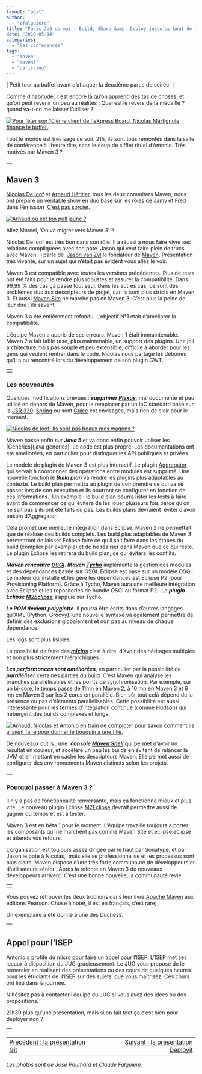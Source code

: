 ```yaml
---
layout: "post"
author: 
  - "cfalguiere"
title: "Paris JUG de mai : Build, Share &amp; Deploy jusqu’au bout de la nuit (4)"
date: "2010-05-14"
categories: 
  - "les-conferences"
tags: 
  - "maven"
  - "maven3"
  - "paris-jug"
---
```


| Petit tour au buffet avant d’attaquer la deuxième partie de soirée. |

Comme d’habitude, c’est encore là qu’on apprend des tas de choses, et qu’on peut revenir un peu au réalités : Quel est le revers de la médaille ? quand va-t-on me laisser l’utiliser ?

[![Pour fêter son 10ième client de l'eXpress Board, Nicolas Martignole finance le buffet.](/assets/2010/05/2010-05-14-paris-jug-de-mai-build-share-deploy-jusquau-bout-de-la-nuit-4/JUG_20100511_SBD_poster_buffet.jpg "JUG_20100511_SBD_poster_buffet")](http://jduchess.org/duchess-france/files/2010/05/JUG_20100511_SBD_poster_buffet.jpg)

Tout le monde est très sage ce soir. 21h, ils sont tous remontés dans la salle de conférence à l’heure dite, sans le coup de sifflet rituel d’Antonio. Très motivés par Maven 3 ?

<table border="0"><tbody><tr><td></td></tr></tbody></table>

## Maven 3

[Nicolas De loof](http://www.parisjug.org/xwiki/bin/view/Speaker/DeloofNicolas) et [Arnaud Héritier](http://www.parisjug.org/xwiki/bin/view/Speaker/HeritierArnaud), tous les deux commiters Maven, nous ont préparé un véritable show en duo basé sur les rôles de Jamy et Fred dans l’émission  [C’est pas sorcier](http://c-est-pas-sorcier.france3.fr/).

[![Arnaud où est ton pull jaune ?](/assets/2010/05/2010-05-14-paris-jug-de-mai-build-share-deploy-jusquau-bout-de-la-nuit-4/IMG_0089-300x225.jpg "JUG_20100511_SBD_maven1")](http://jduchess.org/duchess-france/files/2010/05/IMG_0089.JPG)

Allez Marcel, ‘On va migrer vers Maven 3′  !

Nicolas De loof est très bon dans son rôle. Il a réussi à nous faire vivre ses relations compliquées avec son pote  Jason qui veut faire plein de trucs avec Maven. Il parle de  [Jason van Zyl](http://maven.apache.org/team-list.html) le fondateur de [Maven](http://maven.apache.org/). Présentation très vivante, sur un sujet qui n’était pas évident vous allez le voir.

Maven 3 est compatible avec toutes les versions précédentes. Plus de tests ont été faits pour le rendre plus robustes et assurer la compatibilité. Dans 99,99 % des cas ça passe tout seul. Dans les autres cas, ce sont des problèmes dus aux descripteurs de projet, car ils sont plus stricts en Maven 3. Et aussi [Maven Site](http://www.sonatype.com/books/mvnref-book/reference/site-generation-sect-building.html) ne marche pas en Maven 3. C’est plus la peine de leur dire : ils savent.

Maven 3 a été entièrement refondu. L’objectif N°1 était d’améliorer la compatibilité.

L’équipe Maven a appris de ses erreurs. Maven 1 était immaintenable. Maven 2 a fait table rase, plus maintenable, un support des plugins. Une joli architecture mais pas souple et peu extensible, difficile à aborder pour les gens qui veulent rentrer dans le code. Nicolas nous partage les déboires qu’il a pu rencontré lors du développement de son plugin GWT.

<table border="0"><tbody><tr><td></td></tr></tbody></table>

### Les nouveautés

Quelques modifications prévues : _**supprimer [Plexus](http://plexus.codehaus.org/)**_, mal documenté et peu utilisé en dehors de Maven, pour le remplacer par un IoC standard base sur la [JSR 330](http://jcp.org/aboutJava/communityprocess/final/jsr330/index.html). [Spring](http://www.springsource.org/) ou sont [Guice](http://code.google.com/p/google-guice/) est envisagés, mais rien de clair pour le moment.

[![Nicolas de loof: Ils sont pas beaux mes wagons ? ](/assets/2010/05/2010-05-14-paris-jug-de-mai-build-share-deploy-jusquau-bout-de-la-nuit-4/IMG_0098-300x225.jpg "JUG_20100511_SBD_maven2")](http://jduchess.org/duchess-france/files/2010/05/IMG_0098.JPG)

Maven passe enfin sur **_Java 5_** et va donc enfin pouvoir utiliser les [Generics](java generics). Le code est plus propre. Les documentations ont été améliorées, en particulier pour distinguer les API publiques et privées.

Le modèle de plugin de Maven 3 est plus interactif. Le plugin [Aggregator](http://communitymapbuilder.org/display/MAVEN/Aggregator+Plugins) qui servait à coordonner des opérations entre modules est supprimé. Une nouvelle fonction le **_Build plan_** va rendre les plugins plus adaptables au contexte. Le build plan permettra au plugin de comprendre ce qui va se passer lors de son exécution et ils pourront se configurer en fonction de ces informations.  Un exemple : le build plan pourra lister les tests à faire avant de commencer ce qui évitera de les jouer plusieurs fois parce qu’on ne sait pas s’ils ont été faits ou pas. Les builds plans devraient  éviter d’avoir besoin d’Aggregator.

Cela promet une meilleure intégration dans Eclipse. Maven 2 ne permettait que de réaliser des builds complets. Les build plus adaptables de Maven 3 permettront de laisser Eclipse faire ce qu’il sait faire dans les étapes du build (compiler par exemple) et de ne réaliser dans Maven que ce qui reste. Le plugin Eclipse les retirera du build plan, ce qui évitera les conflits.

**_Maven rencontre [OSGI](http://www.osgi.org/Main/HomePage)_**. **_Maven [Tycho](http://www.sonatype.com/people/2009/04/tycho-implicit-build-target-platform-support-from-maven/)_** implémente la gestion des modules et des dépendances basée sur OSGI. Eclipse est basé sur un modèle OSGI. Le moteur qui installe et les gère les dépendances est Eclipse P2 (pour Provisioning Platform). Grâce à Tycho, Maven aura une meilleure intégration avec Eclipse et les repositories de bundle OSGI au format P2.  Le **_plugin Eclipse [M2Eclipse](http://m2eclipse.sonatype.org/)_** s’appuie sur Tycho.

_**Le POM devient polyglotte**_. Il pourra être écrits dans d’autres langages qu’XML (Python, Groovy). une nouvelle syntaxe va également permettre de définir des exclusions globalement et non pas au niveau de chaque dépendance.

Les logs sont plus lisibles.

La possibilité de faire des **_[mixins](http://en.wikipedia.org/wiki/Mixin)_** c’est à dire  d’avoir des héritages multiples et non plus strictement hiérarchiques.

**_Les performances sont améliorées_**, en particulier par la possibilité de **_paralléliser_** certaines parties du build. C’est Maven qui analyse les branches parallélisables et les points de synchronisation. Par exemple, sur un bi-core, le temps passe de 11mn en Maven 2, à 10 mn en Maven 3 et 6 mn en Maven 3 sur les 2 cores en parallèle. Bien sûr tout celà dépend de la présence ou pas d’éléments parallélisables. Cette possibilité est aussi intéressante pour les fermes d’intégration continue (comme [Hudson](http://hudson-ci.org/)) qui hébergent des builds complexes et longs.

[![Arnaud, Nicolas et Antonio en train de comploter pour savoir comment ils allaient faire pour donner le bouquin à une fille.](/assets/2010/05/2010-05-14-paris-jug-de-mai-build-share-deploy-jusquau-bout-de-la-nuit-4/IMG_0100-300x225.jpg "JUG_20100511_SBD_maven3")](http://jduchess.org/duchess-france/files/2010/05/IMG_0100.JPG)

De nouveaux outils : une  **_console [Maven Shell](http://shell.sonatype.org/)_** qui permet d’avoir un résultat en couleur, et accélère un peu les builds en évitant de relancer la JVM et en mettant en cache les descripteurs Maven. Elle permet aussi de configurer des environnements Maven distincts selon les projets.

<table border="0"><tbody><tr><td></td></tr></tbody></table>

### Pourquoi passer à Maven 3 ?

Il n’y a pas de fonctionnalité renversante, mais ça fonctionne mieux et plus vite. Le nouveau plugin Eclipse [M2Eclipse](http://m2eclipse.sonatype.org/) devrait permettre aussi de gagner du temps et est à tester.

Maven 3 est en béta 1 pour le moment. L’équipe travaille toujours à porter les composants qui ne marchent pas comme Maven Site et eclipse:eclipse et attends vos retours.

L’organisation est toujours assez dirigée par le haut par Sonatype, et par Jason le pote à Nicolas,  mais elle se professionnalise et les processus sont plus clairs. Maven dispose d’une très forte communauté de développeurs et d’utilisateurs sénior.  Après la refonte en Maven 3 de nouveaux développeurs arrivent. C’est une bonne nouvelle, la communauté revie.

<table border="0"><tbody><tr><td></td></tr></tbody></table>

Vous pouvez retrouver les deux trublions dans leur livre [Apache Maven](http://www.amazon.fr/Apache-Maven-Nicolas-loof/dp/274402337X/wwwdeveloppec-21?tag=citofgamonlco-20) aux éditions Pearson. Chose à noter, il est en français, c’est rare;

Un exemplaire a été donné à une des Duchess.

<table border="0"><tbody><tr><td></td></tr></tbody></table>

## Appel pour l’ISEP

Antonio a profité du micro pour faire un appel pour l’ISEP. L’ISEP met ses locaux à disposition du JUG gracieusement. Le JUG vous propose de le remercier en réalisant des présentations ou des cours de quelques heures pour les étudiants de  l’ISEP sur des sujets  que vous maîtrisez. Ces cours ont lieu dans la journée.

N’hésitez pas à contacter l’équipe du JUG si vous avez des idées ou des propositions.

21h30 plus qu’une présentation, mais si on fait tout ça c’est bien pour déployer non ?

<table border="0"><tbody><tr><td></td></tr></tbody></table>

<table width="100%" border="0"><tbody><tr><td style="text-align: left;"><a href="http://jduchess.org/duchess-france/?p=417">Précédent : la présentation Git</a></td><td style="text-align: right;"><a href="http://jduchess.org/duchess-france/?p=449">Suivant : la présentation Deployit</a></td></tr></tbody></table>

_Les photos sont de José Paumard et Claude Falguière._
